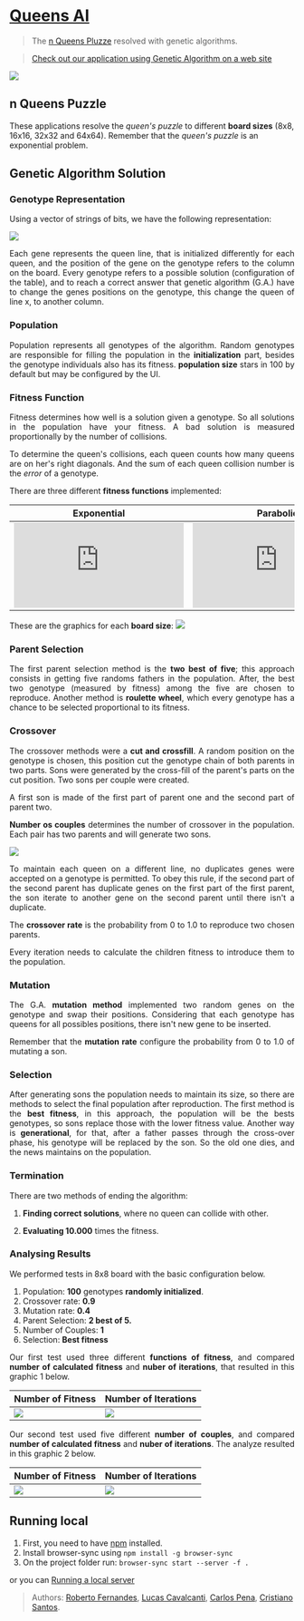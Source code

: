 # [Queens AI](https://rc-dynamics.github.io/queens_AI/)
> The [n Queens Pluzze](https://en.wikipedia.org/wiki/Eight_queens_puzzle) resolved with genetic algorithms.

> [Check out our application using Genetic Algorithm on a web site](https://rc-dynamics.github.io/queens_AI/)


![](figs/queens.png)

## n Queens Puzzle

These applications resolve the *queen's puzzle* to different **board sizes** (8x8, 16x16, 32x32 and 64x64). Remember that the *queen's puzzle* is an exponential problem.



## Genetic Algorithm Solution

### Genotype Representation

Using a vector of strings of bits, we have the following representation:

![](figs/genotype.png)
<div style="text-align: justify">  
Each gene represents the queen line, that is initialized differently for each queen, and the position of the gene on the genotype refers to the column on the board. 
Every genotype refers to a possible solution (configuration of the table), and to reach a correct answer that genetic algorithm (G.A.) have to change the genes positions on the genotype, this change the queen of line x, to another column.

###  Population
Population represents all genotypes of the algorithm. Random genotypes are responsible for filling the population in the **initialization** part, besides the genotype individuals also has its fitness.
**population size** stars in 100 by default but may be configured by the UI.

###  Fitness Function
Fitness determines how well is a solution given a genotype. So all solutions in the population have your fitness. A bad solution is measured proportionally by the number of collisions.

To determine the queen's collisions, each queen counts how many queens are on her's right diagonals. And the sum of each queen collision number is the *error* of a genotype. 

There are three different **fitness functions** implemented:

| <div style="text-align: center;">  Exponential </div> | <div style="text-align: center;">  Parabolic </div>| <div style="text-align: center;">  Linear </div>|
| ------ | ------ | ------ |
| ![](http://latex.codecogs.com/svg.latex?%5Cfrac%7B1%7D%7B1+error%7D) |  ![](http://latex.codecogs.com/svg.latex?%5Cfrac%7B%28error-max_%7Berror%7D%29%5E2%7D%7B%28max_%7Berror%7D%29%5E2%7D) |  ![](http://latex.codecogs.com/svg.latex?%5Cfrac%7B-error%7D%7Bmax_%7Berror%7D%7D%2B1) |

These are the graphics for each **board size**:
![](figs/fitness_function.png)

###  Parent Selection
The first parent selection method is the **two best of five**; this approach consists in getting five randoms fathers in the population. After, the best two genotype (measured by fitness) among the five are chosen to reproduce. 
Another method is **roulette wheel**, which every genotype has a chance to be selected proportional to its fitness.

###  Crossover
The crossover methods were a **cut and crossfill**. A random position on the genotype is chosen, this position cut the genotype chain of both parents in two parts. Sons were generated by the cross-fill of the parent's parts on the cut position. Two sons per couple were created.

A first son is made of the first part of parent one and the second part of parent two.

**Number os couples** determines the number of crossover in the population. Each pair has two parents and will generate two sons.

![](figs/crossover.png)

To maintain each queen on a different line, no duplicates genes were accepted on a genotype is permitted. To obey this rule, if the second part of the second parent has duplicate genes on the first part of the first parent, the son iterate to another gene on the second parent until there isn't a duplicate.

The **crossover rate** is the probability from 0 to 1.0 to reproduce two chosen parents.

Every iteration needs to calculate the children fitness to introduce them to the population.


###  Mutation
The G.A. **mutation method** implemented two random genes on the genotype and swap their positions. Considering that each genotype has queens for all possibles positions, there isn't new gene to be inserted.

Remember that the **mutation rate** configure the probability from 0 to 1.0 of mutating a son.

### Selection 

After generating sons the population needs to maintain its size, so there are methods to select the final population after reproduction. 
The first method is the **best fitness**, in this approach, the population will be the bests genotypes, so sons replace those with the lower fitness value.
Another way is **generational**, for that, after a father passes through the cross-over phase, his genotype will be replaced by the son. So the old one dies, and the news maintains on the population.

### Termination 
There are two methods of ending the algorithm:
1. **Finding correct solutions**, where no queen can collide with other.

2. **Evaluating 10.000** times the fitness. 

### Analysing Results
We performed tests in 8x8 board with the basic configuration below.
1. Population: **100** genotypes **randomly initialized**.
2. Crossover rate: **0.9**
3. Mutation rate: **0.4**
4. Parent Selection: **2 best of 5.**
5. Number of Couples: **1**
6. Selection: **Best fitness**

Our first test used three different **functions of fitness**, and compared  **number of calculated fitness** and **nuber of iterations**, that resulted in this graphic 1 below.

| <div style="text-align: center;">  Number of Fitness </div> | <div style="text-align: center;">  Number of Iterations </div>|
| ------ | ------ |
| ![](figs/fitnessComparison.png) |  ![](figs/iterationsComparison.png) |


Our second test used five different **number of couples**, and compared  **number of calculated fitness** and **nuber of iterations**. The analyze resulted in this graphic 2 below.

| <div style="text-align: center;">  Number of Fitness </div> | <div style="text-align: center;">  Number of Iterations </div>|
| ------ | ------ |
| ![](figs/fitnessSeveralCouplesComp.png) |  ![](figs/iterationsSeveralCouplesComp.png) |


</div>

## Running local

1. First, you need to have [npm](https://www.npmjs.com) installed.
2. Install browser-sync using `npm install -g browser-sync`
3. On the project folder run: `browser-sync start --server -f .`

or you can [Running a local server](https://github.com/processing/p5.js/wiki/Local-server)


> Authors: [Roberto Fernandes](https://github.com/bebetocf), [Lucas Cavalcanti](https://github.com/lhcavalcanti), [Carlos Pena](https://github.com/CarlosPena00), [Cristiano Santos](https://github.com/cstiano).

